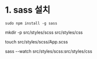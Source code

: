 # 1. sass 설치

```
sudo npm install -g sass
```

mkdir -p src/styles/scss src/styles/css

touch src/styles/scss/App.scss

sass --watch src/styles/scss:src/styles/css
